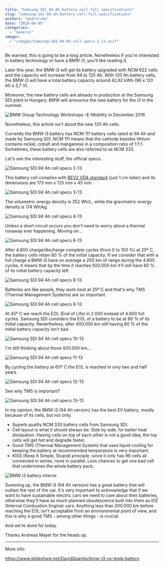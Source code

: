```yaml
---
title: "Samsung SDI 94 Ah battery cell full specifications"
slug: "samsung-sdi-94-ah-battery-cell-full-specifications"
authors: "pedrolima"
date: "2018-04-05"
categories:
  - "General"
images:
  - "/images/Samsung-SDI-94-Ah-cell-specs-1-13.avif"
---
```


Be warned, this is going to be a long article. Nonetheless if you're interested in battery technology or have a BMW i3, you'll like reading it.

Later this year, the BMW i3 will get its battery upgraded with NCM 622 cells and the capacity will increase from 94 to 120 Ah. With 120 Ah battery cells, the BMW i3 will have a total battery capacity around 42,62 kWh (96 x 120 Ah x 3,7 V).

Moreover, the new battery cells are already in production at the Samsung SDI plant in Hungary. BMW will announce the new battery for the i3 in the summer.

![BMW Group Technology Workshops –E-Mobility in December 2016](images/bmw-group-technology-workshops-e-mobility-in-december-2016.avif)

Nonetheless, this article isn't about the new 120 Ah cells.

Currently the BMW i3 battery has NCM 111 battery cells rated at 94 Ah and made by Samsung SDI. NCM 111 means that the cathode besides lithium contains nickel, cobalt and manganese in a composition ratio of 1:1:1. Sometimes, these battery cells are also referred to as NCM 333.

Let's see the interesting stuff, the official specs.

![Samsung SDI 94 Ah cell specs 2-13](images/Samsung-SDI-94-Ah-cell-specs-2-13.avif)

This battery cell complies with [BEV2 VDA standard](/images/Proposed-VDA-size-standards-for-prismatic-battery-cells.avif) (just 1 cm taller) and its dimensions are 173 mm x 125 mm x 45 mm.

![Samsung SDI 94 Ah cell specs 3-13](images/Samsung-SDI-94-Ah-cell-specs-3-13.avif)

The volumetric energy density is 352 Wh/L, while the gravimetric energy density is 174 Wh/kg.

![Samsung SDI 94 Ah cell specs 4-13](images/Samsung-SDI-94-Ah-cell-specs-4-13.avif)

Unless a short circuit occurs you don't need to worry about a thermal runaway ever happening. Moving on...

![Samsung SDI 94 Ah cell specs 6-13](images/Samsung-SDI-94-Ah-cell-specs-6-13.avif)

After 4.600 charge/discharge complete cycles (from 0 to 100 %) at 25º C, the battery cells retain 80 % of the initial capacity. If we consider that with a full charge a BMW i3 have on average a 200 km of range during the 4.600 cycles, it means that by the time it reaches 920.000 km it'll still have 80 % of its initial battery capacity left.

![Samsung SDI 94 Ah cell specs 8-13](images/Samsung-SDI-94-Ah-cell-specs-8-13.avif)

Batteries are like people, they work best at 25º C and that's why TMS (Thermal Management Systems) are so important.

![Samsung SDI 94 Ah cell specs 9-13](images/Samsung-SDI-94-Ah-cell-specs-9-13.avif)

At 45º C we reach the EOL (End of Life) in 2.000 instead of 4.600 full cycles. Samsung SDI considers the EOL of a battery to be at 80 % of its initial capacity. Nevertheless, after 400.000 km still having 80 % of the initial battery capacity isn't bad.

![Samsung SDI 94 Ah cell specs 10-13](images/Samsung-SDI-94-Ah-cell-specs-10-13.avif)

I'm still thinking about those 920.000 km...

![Samsung SDI 94 Ah cell specs 11-13](images/Samsung-SDI-94-Ah-cell-specs-11-13.avif)

By cycling the battery at 60º C the EOL is reached in only two and half years.

![Samsung SDI 94 Ah cell specs 12-13](images/Samsung-SDI-94-Ah-cell-specs-12-13.avif)

See why TMS is important?

![Samsung SDI 94 Ah cell specs 13-13](images/Samsung-SDI-94-Ah-cell-specs-13-13.avif)

In my opinion, the BMW i3 (94 Ah version) has the best EV battery, mostly because of its cells, but not only:

- Superb quality NCM 333 battery cells from Samsung SDI.
- Cell layout is what it should always be. Side by side, for better heat dissipation. Having cells on top of each other is not a good idea, the top cells will get hot and degrade faster.
- Good TMS (Thermal Management System) that uses liquid cooling for keeping the battery at recommended temperature is very important.
- KISS (Keep It Simple, Stupid) principle, since it only has 96 cells all connected in series, none in parallel. Less chances to get one bad cell that undermines the whole battery pack.

![BMW i3 battery interior](images/bmw-i3-battery-interior.avif)

Summing up, the BMW i3 (94 Ah version) has a great battery that will outlast the rest of the car. It's very important to acknowledge that if we want to have sustainable electric cars we need to care about their batteries, otherwise they'll have as much planned obsolescence built into them as ICE (Internal Combustion Engine) cars. Anything less than 200.000 km before reaching the EOL isn't acceptable from an environmental point of view, and this is why a good TMS - among other things - is crucial.

And we're done for today.

Thanks Andreas Mayer for the heads up.

---

More info:

https://www.slideshare.net/DavidQuarles/bmw-i3-vs-tesla-battery
